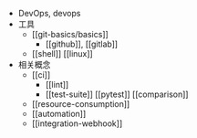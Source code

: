 - DevOps, devops
- 工具
  - [[git-basics/basics]]
    - [[github]], [[gitlab]]
  - [[shell]] [[linux]]
- 相关概念
  - [[ci]]
    - [[lint]]
    - [[test-suite]] [[pytest]] [[comparison]]
  - [[resource-consumption]]
  - [[automation]]
  - [[integration-webhook]]
